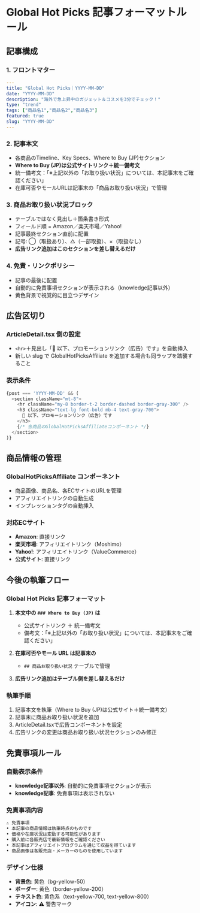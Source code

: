 # Global Hot Picks 記事フォーマットルール

## 記事構成

### 1. フロントマター
```yaml
---
title: "Global Hot Picks｜YYYY-MM-DD"
date: "YYYY-MM-DD"
description: "海外で急上昇中のガジェット＆コスメを3分でチェック！"
type: "trend"
tags: ["商品名1","商品名2","商品名3"]
featured: true
slug: "YYYY-MM-DD"
---
```

### 2. 記事本文
- 各商品のTimeline、Key Specs、Where to Buy (JP)セクション
- **Where to Buy (JP)は公式サイトリンク＋統一備考文**
- 統一備考文：「※上記以外の「お取り扱い状況」については、本記事末をご確認ください」
- 在庫可否やモールURLは記事末の「商品お取り扱い状況」で管理

### 3. 商品お取り扱い状況ブロック
- テーブルではなく見出し＋箇条書き形式
- フィールド順 = Amazon／楽天市場／Yahoo!
- 記事最終セクション直前に配置
- 記号: ◯（取扱あり）、△（一部取扱）、×（取扱なし）
- **広告リンク追加はこのセクションを差し替えるだけ**

### 4. 免責・リンクポリシー
- 記事の最後に配置
- 自動的に免責事項セクションが表示される（knowledge記事以外）
- 黄色背景で視覚的に目立つデザイン

## 広告区切り

### ArticleDetail.tsx 側の設定
- `<hr>`＋見出し「🛒 以下、プロモーションリンク（広告）です」を自動挿入
- 新しい slug で GlobalHotPicksAffiliate を追加する場合も同ラップを踏襲すること

### 表示条件
```typescript
{post === 'YYYY-MM-DD' && (
  <section className="mt-8">
    <hr className="my-8 border-t-2 border-dashed border-gray-300" />
    <h3 className="text-lg font-bold mb-4 text-gray-700">
      🛒 以下、プロモーションリンク（広告）です
    </h3>
    {/* 各商品のGlobalHotPicksAffiliateコンポーネント */}
  </section>
)}
```

## 商品情報の管理

### GlobalHotPicksAffiliate コンポーネント
- 商品画像、商品名、各ECサイトのURLを管理
- アフィリエイトリンクの自動生成
- インプレッションタグの自動挿入

### 対応ECサイト
- **Amazon**: 直接リンク
- **楽天市場**: アフィリエイトリンク（Moshimo）
- **Yahoo!**: アフィリエイトリンク（ValueCommerce）
- **公式サイト**: 直接リンク

## 今後の執筆フロー

### Global Hot Picks 記事フォーマット

1. **本文中の `### Where to Buy (JP)` は**
   - 公式サイトリンク ＋ 統一備考文
   - 備考文：「※上記以外の「お取り扱い状況」については、本記事末をご確認ください」

2. **在庫可否やモール URL は記事末の**
   - `## 商品お取り扱い状況` テーブルで管理

3. **広告リンク追加はテーブル側を差し替えるだけ**

### 執筆手順
1. 記事本文を執筆（Where to Buy (JP)は公式サイト＋統一備考文）
2. 記事末に商品お取り扱い状況を追加
3. ArticleDetail.tsxで広告コンポーネントを設定
4. 広告リンクの変更は商品お取り扱い状況セクションのみ修正

## 免責事項ルール

### 自動表示条件
- **knowledge記事以外**: 自動的に免責事項セクションが表示
- **knowledge記事**: 免責事項は表示されない

### 免責事項内容
```markdown
⚠️ 免責事項
• 本記事の商品情報は執筆時点のものです
• 価格や在庫状況は変動する可能性があります
• 購入前に各販売店で最新情報をご確認ください
• 本記事はアフィリエイトプログラムを通じて収益を得ています
• 商品画像は各販売店・メーカーのものを使用しています
```

### デザイン仕様
- **背景色**: 黄色（bg-yellow-50）
- **ボーダー**: 黄色（border-yellow-200）
- **テキスト色**: 黄色系（text-yellow-700, text-yellow-800）
- **アイコン**: ⚠️ 警告マーク 